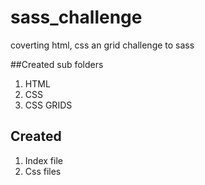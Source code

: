 # sass_challenge
coverting html, css an grid challenge to sass


##Created sub folders
1. HTML
2. CSS
3. CSS GRIDS

## Created
1. Index file
2. Css files